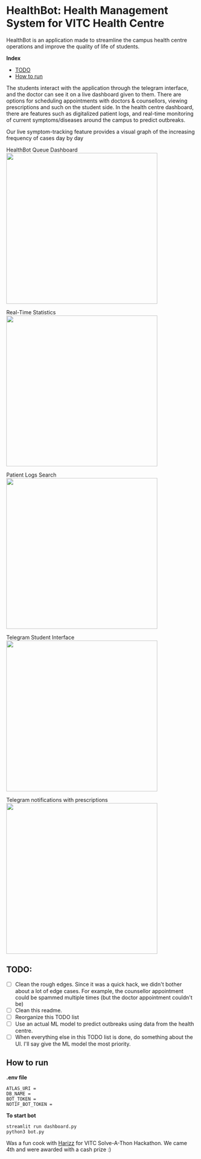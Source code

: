 # HealthBot: Health Management System for VITC Health Centre

HealthBot is an application made to streamline the campus health centre operations and improve the quality of life of students. 

__Index__
- [TODO](https://github.com/robinroy03/healthbot/README.md#todo)
- [How to run](https://github.com/robinroy03/healthbot/README.md#how-to-run)

The students interact with the application through the telegram interface, and the doctor can see it on a live dashboard given to them.
There are options for scheduling appointments with doctors & counsellors, viewing prescriptions and such on the student side.
In the health centre dashboard, there are features such as digitalized patient logs, and real-time monitoring of current symptoms/diseases around the campus to predict outbreaks.

Our live symptom-tracking feature provides a visual graph of the increasing frequency of cases day by day

HealthBot Queue Dashboard
<img src="https://github.com/robinroy03/healthbot/assets/115863770/6cf0dc57-bd0b-4ab8-afdc-b400e2865e29" height="400">

Real-Time Statistics
<img src="https://github.com/robinroy03/healthbot/assets/115863770/5159ac1b-2617-4754-a1cd-341b534e53b7" height="400">

Patient Logs Search
<img src="https://github.com/robinroy03/healthbot/assets/115863770/0ebd74e6-9b68-49c3-b8e8-2325addd3120" height="400">

Telegram Student Interface
<img src="https://github.com/robinroy03/healthbot/assets/115863770/d7467443-8fad-454b-a70e-8257eae98c8f" height="400">

Telegram notifications with prescriptions
<img src="https://github.com/robinroy03/healthbot/assets/115863770/d18cda64-f7ca-4a6f-894e-8a41177b8aca" height="400">

## TODO:

- [ ] Clean the rough edges. Since it was a quick hack, we didn't bother about a lot of edge cases. For example, the counsellor appointment could be spammed multiple times (but the doctor appointment couldn't be)
- [ ] Clean this readme.
- [ ] Reorganize this TODO list
- [ ] Use an actual ML model to predict outbreaks using data from the health centre.
- [ ] When everything else in this TODO list is done, do something about the UI. I'll say give the ML model the most priority.

## How to run

__.env file__
```
ATLAS_URI = 
DB_NAME = 
BOT_TOKEN =
NOTIF_BOT_TOKEN = 
```

__To start bot__
```
streamlit run dashboard.py
python3 bot.py
```

Was a fun cook with [Harizz](https://github.com/HarishChandran3304) for VITC Solve-A-Thon Hackathon. We came 4th and were awarded with a cash prize :) 
